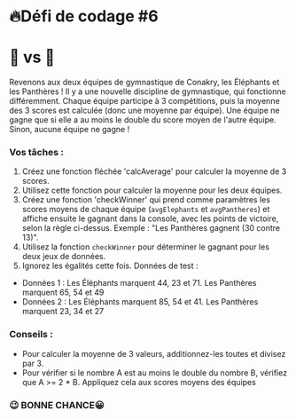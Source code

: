 # **🔥Défi de codage #6**

# 🐘 vs 🐆

Revenons aux deux équipes de gymnastique de Conakry, les Éléphants et les Panthères ! Il y a une nouvelle discipline de gymnastique, qui fonctionne différemment.
Chaque équipe participe à 3 compétitions, puis la moyenne des 3 scores est calculée (donc une moyenne par équipe).
Une équipe ne gagne que si elle a au moins le double du score moyen de l'autre équipe. Sinon, aucune équipe ne gagne !

### Vos tâches :

1. Créez une fonction fléchée 'calcAverage' pour calculer la moyenne de 3 scores.
2. Utilisez cette fonction pour calculer la moyenne pour les deux équipes.
3. Créez une fonction 'checkWinner' qui prend comme paramètres les scores moyens de chaque équipe (`avgElephants` et `avgPantheres`) et affiche ensuite le gagnant dans la console, avec les points de victoire, selon la règle ci-dessus. Exemple : "Les Panthères gagnent (30 contre 13)".
4. Utilisez la fonction `checkWinner` pour déterminer le gagnant pour les deux jeux de données.
5. Ignorez les égalités cette fois.
   Données de test :

- Données 1 : Les Éléphants marquent 44, 23 et 71. Les Panthères marquent 65, 54 et 49
- Données 2 : Les Éléphants marquent 85, 54 et 41. Les Panthères marquent 23, 34 et 27

### Conseils :

- Pour calculer la moyenne de 3 valeurs, additionnez-les toutes et divisez par 3.
- Pour vérifier si le nombre A est au moins le double du nombre B, vérifiez que A >= 2 \* B.
  Appliquez cela aux scores moyens des équipes

### 😉 BONNE CHANCE😀
